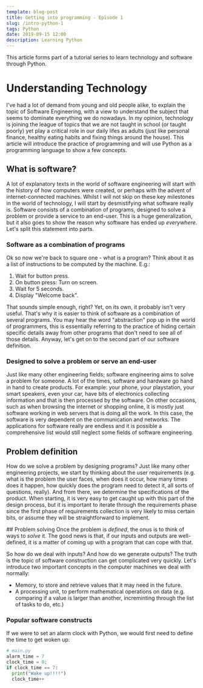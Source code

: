 ```yaml
---
template: blog-post
title: Getting into programming - Episode 1
slug: /intro-python-1
tags: Python
date: 2019-09-15 12:00
description: Learning Python
---
```

This article forms part of a tutorial series to learn technology and software through Python. 
# Understanding Technology
I've had a lot of demand from young and old people alike, to explain the topic of Software Engineering, with a view to understand the subject that seems to dominate everything we do nowadays. In my opinion, technology is joining the league of topics that we are not taught in school (or taught poorly) yet play a critical role in our daily lifes as adults (just like personal finance, healthy eating habits and fixing things around the house). 
This article will introduce the practice of programming and will use Python as a programming language to show a few concepts. 

## What is software? 
A lot of explanatory texts in the world of software engineering will start with the history of how computers were created, or perhaps with the advent of internet-connected machines. Whilst I will not skip on these key milestones in the world of technology, I will start by desmistifying what software really is. 
Software consists of a combination of programs, designed to solve a problem or provide a service to an end-user. This is a huge generalization, but it also goes to show the reason why software has ended up *everywhere*. 
Let's split this statement into parts.
### Software as a combination of programs
Ok so now we're back to square one - what is a program? Think about it as a list of instructions to be computed by the machine. E.g.:
1. Wait for button press.
2. On button press: Turn on screen.
3. Wait for 5 seconds.
4. Display "Welcome back".

That sounds simple enough, right? Yet, on its own, it probably isn't very useful. That's why it is easier to think of software as a combination of several programs. You may hear the word "abstraction" pop up in the world of programmers, this is essentially referring to the practice of hiding certain specific details away from other programs that don't need to see all of those details. Anyway, let's get on to the second part of our software definition.

### Designed to solve a problem or serve an end-user
Just like many other engineering fields; software engineering aims to solve a problem for someone. A lot of the times, software and hardware go hand in hand to create products. For example: your phone, your playstation, your smart speakers, even your car, have bits of electronics collecting information and that is then processed by the software. On other occasions, such as when browsing the internet or shopping online, it is mostly just software working in web servers that is doing all the work. In this case, the software is very dependent on the communication and networks. The applications for software really are endless and it is possible a comprehensive list would still neglect some fields of software engineering.

## Problem definition
How do we solve a problem by designing programs? Just like many other engineering projects, we start by thinking about the user requirements (e.g. what is the problem the user faces, when does it occur, how many times does it happen, how quickly does the program need to detect it, all sorts of questions, really). And from there, we determine the specifications of the product. When starting, it is very easy to get caught up with this part of the design process, but it is important to iterate through the requirements phase since the first phase of requirements collection is very likely to miss certain bits, or assume they will be straightforward to implement. 

## Problem solving
Once the problem is *defined*, the onus is to think of ways to *solve* it. The good news is that, if our inputs and outputs are well-defined, it is a matter of coming up with a program that can cope with that.

So how do we deal with inputs? And how do we generate outputs? The truth is the topic of software construction can get complicated very quickly. Let's introduce two important concepts in the computer machines we deal with normally: 
- Memory, to store and retrieve values that it may need in the future.
- A processing unit, to perform mathematical operations on data (e.g. comparing if a value is larger than another, increminting through the list of tasks to do, etc.)

### Popular software constructs
If we were to set an alarm clock with Python, we would first need to define the time to get woken up:


```python
# main.py 
alarm_time = 7
clock_time = 0;
if clock_time == 7:
  print("Wake up!!!!")
  clock_time++

```


